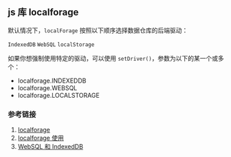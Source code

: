 ## js 库 localforage

默认情况下，`localForage` 按照以下顺序选择数据仓库的后端驱动：

`IndexedDB`
`WebSQL`
`localStorage`

如果你想强制使用特定的驱动，可以使用 `setDriver()`，参数为以下的某一个或多个：

- localforage.INDEXEDDB
- localforage.WEBSQL
- localforage.LOCALSTORAGE

### 参考链接

1. [localforage](http://localforage.docschina.org/#localforage)
2. [localforage 使用](https://www.zhangxinxu.com/wordpress/2018/06/js-localforage-localstorage-indexdb/)
3. [WebSQL 和 IndexedDB](https://www.cnblogs.com/zjw2004112/p/12744363.html)
